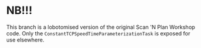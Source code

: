 # NB!!!
This branch is a lobotomised version of the original Scan 'N Plan Workshop code. Only the `ConstantTCPSpeedTimeParameterizationTask` is exposed for use elsewhere.
